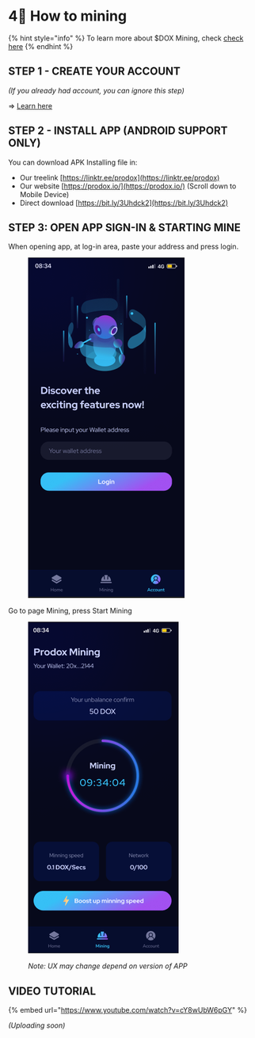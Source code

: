 # 4⃣ How to mining

{% hint style="info" %}
To learn more about $DOX Mining, check [check here](../prodox-system/features-details/earning-services/mining.md)
{% endhint %}

## STEP 1 - CREATE YOUR ACCOUNT

_(If you already had account, you can ignore this step)_

\=> [Learn here](creating-account.md)

## STEP 2 - INSTALL APP (ANDROID SUPPORT ONLY)

You can download APK Installing file in:

* Our treelink [https://linktr.ee/prodox](https://linktr.ee/prodox)
* Our website [https://prodox.io/](https://prodox.io/) (Scroll down to Mobile Device)
* Direct download [https://bit.ly/3Uhdck2](https://bit.ly/3Uhdck2)

## STEP 3: OPEN APP SIGN-IN & STARTING MINE

When opening app, at log-in area, paste your address and press login.

<figure><img src="../.gitbook/assets/Mobile-1.png" alt=""><figcaption></figcaption></figure>

Go to page Mining, press Start Mining

<figure><img src="../.gitbook/assets/Mobile-3.png" alt=""><figcaption><p><em>Note: UX may change depend on version of APP</em></p></figcaption></figure>

## VIDEO TUTORIAL

{% embed url="https://www.youtube.com/watch?v=cY8wUbW6pGY" %}

_(Uploading soon)_

